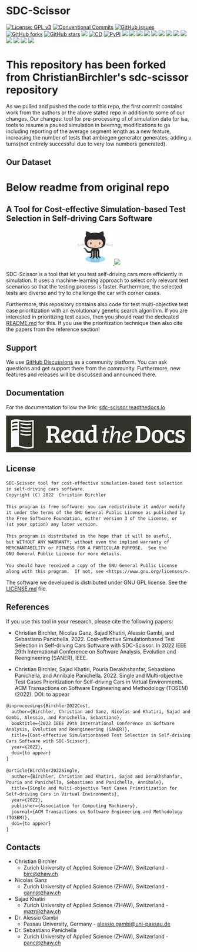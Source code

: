 # SDC-Scissor
[![License: GPL v3](https://img.shields.io/badge/License-GPLv3-blue.svg)](https://www.gnu.org/licenses/gpl-3.0)
[![Conventional Commits](https://img.shields.io/badge/Conventional%20Commits-1.0.0-%23FE5196?logo=conventionalcommits&logoColor=white)](https://conventionalcommits.org)
[![GitHub issues](https://img.shields.io/github/issues/ChristianBirchler/sdc-scissor)](https://github.com/ChristianBirchler/sdc-scissor/issues)
[![GitHub forks](https://img.shields.io/github/forks/ChristianBirchler/sdc-scissor)](https://github.com/ChristianBirchler/sdc-scissor/network)
[![GitHub stars](https://img.shields.io/github/stars/ChristianBirchler/sdc-scissor)](https://github.com/ChristianBirchler/sdc-scissor/stargazers)
[![](https://github.com/ChristianBirchler/sdc-scissor/actions/workflows/ci.yml/badge.svg)](https://github.com/ChristianBirchler/sdc-scissor/actions/workflows/ci.yml)
[![CD](https://github.com/ChristianBirchler/sdc-scissor/actions/workflows/cd.yml/badge.svg)](https://github.com/ChristianBirchler/sdc-scissor/actions/workflows/cd.yml)
[![PyPI](https://img.shields.io/pypi/v/sdc-scissor)](https://pypi.org/project/sdc-scissor/)
[![](https://readthedocs.org/projects/sdc-scissor/badge)](https://sdc-scissor.readthedocs.io)
[![](https://img.shields.io/badge/code%20style-black-000000.svg)](https://black.readthedocs.io/)
[![](https://sonarcloud.io/api/project_badges/measure?project=ChristianBirchler_sdc-scissor&metric=alert_status)](https://sonarcloud.io/summary/overall?id=ChristianBirchler_sdc-scissor)
[![](https://sonarcloud.io/api/project_badges/measure?project=ChristianBirchler_sdc-scissor&metric=ncloc)](https://sonarcloud.io/summary/overall?id=ChristianBirchler_sdc-scissor)
[![](https://sonarcloud.io/api/project_badges/measure?project=ChristianBirchler_sdc-scissor&metric=coverage)](https://sonarcloud.io/summary/overall?id=ChristianBirchler_sdc-scissor)
[![](https://sonarcloud.io/api/project_badges/measure?project=ChristianBirchler_sdc-scissor&metric=sqale_index)](https://sonarcloud.io/summary/overall?id=ChristianBirchler_sdc-scissor)
[![](https://sonarcloud.io/api/project_badges/measure?project=ChristianBirchler_sdc-scissor&metric=reliability_rating)](https://sonarcloud.io/summary/overall?id=ChristianBirchler_sdc-scissor)
[![](https://sonarcloud.io/api/project_badges/measure?project=ChristianBirchler_sdc-scissor&metric=duplicated_lines_density)](https://sonarcloud.io/summary/overall?id=ChristianBirchler_sdc-scissor)
[![](https://sonarcloud.io/api/project_badges/measure?project=ChristianBirchler_sdc-scissor&metric=vulnerabilities)](https://sonarcloud.io/summary/overall?id=ChristianBirchler_sdc-scissor)
[![](https://sonarcloud.io/api/project_badges/measure?project=ChristianBirchler_sdc-scissor&metric=bugs)](https://sonarcloud.io/summary/overall?id=ChristianBirchler_sdc-scissor)
[![](https://sonarcloud.io/api/project_badges/measure?project=ChristianBirchler_sdc-scissor&metric=security_rating)](https://sonarcloud.io/summary/overall?id=ChristianBirchler_sdc-scissor)
[![](https://sonarcloud.io/api/project_badges/measure?project=ChristianBirchler_sdc-scissor&metric=sqale_rating)](https://sonarcloud.io/summary/overall?id=ChristianBirchler_sdc-scissor)
[![](https://sonarcloud.io/api/project_badges/measure?project=ChristianBirchler_sdc-scissor&metric=code_smells)](https://sonarcloud.io/summary/overall?id=ChristianBirchler_sdc-scissor)
# This repository has been forked from ChristianBirchler's sdc-scissor repository
As we pulled and pushed the code to this repo, the first commit contains work from the authors or the above stated repo in addition to some of our changes.
Our changes:
tool for pre-processing of of simulation data for isa, tools to resume a paused simulation in beemng, modifications to ga including reporting of the average segment length as a new feature, increasing the number of tests that ambiegen generator generates, adding u turns(not entirely successful due to very low numbers generated).
## Our Dataset

# Below readme from original repo
## A Tool for Cost-effective Simulation-based Test Selection in Self-driving Cars Software
<div style="text-align: center;">
<a href="https://github.com/ChristianBirchler/sdc-scissor">
<img src="https://raw.githubusercontent.com/ChristianBirchler/sdc-scissor/main/docs/images/github_logo_icon.png">
</a>
<a href="https://sonarcloud.io/summary/overall?id=ChristianBirchler_sdc-scissor">
<img src="https://sonarcloud.io/images/project_badges/sonarcloud-black.svg">
</a>
</div>

SDC-Scissor is a tool that let you test self-driving cars more efficiently in simulation. It uses a machine-learning
approach to select only relevant test scenarios so that the testing process is faster. Furthermore, the selected tests
are diverse and try to challenge the car with corner cases.

Furthermore, this repository contains also code for test multi-objective test case prioritization with an evolutionary
genetic search algorithm. If you are interested in prioritizing test cases, then you should read the dedicated
[README.md](https://github.com/ChristianBirchler/sdc-scissor/blob/main/sdc_scissor/sdc_prioritizer/testPrioritization/README.md)
for this. If you use the prioritization technique then also cite the papers from the reference section!

## Support
We use [GitHub Discussions](https://github.com/ChristianBirchler/sdc-scissor/discussions) as a community platform. You
can ask questions and get support there from the community. Furthermore, new features and releases will be discussed and
announced there.

## Documentation
For the documentation follow the link: [sdc-scissor.readthedocs.io](https://sdc-scissor.readthedocs.io/en/latest/)

[![](https://raw.githubusercontent.com/ChristianBirchler/sdc-scissor/main/docs/images/readthedocs.png)](https://sdc-scissor.readthedocs.io/en/latest/)

## License
```{code-block} text
SDC-Scissor tool for cost-effective simulation-based test selection
in self-driving cars software.
Copyright (C) 2022  Christian Birchler

This program is free software: you can redistribute it and/or modify
it under the terms of the GNU General Public License as published by
the Free Software Foundation, either version 3 of the License, or
(at your option) any later version.

This program is distributed in the hope that it will be useful,
but WITHOUT ANY WARRANTY; without even the implied warranty of
MERCHANTABILITY or FITNESS FOR A PARTICULAR PURPOSE.  See the
GNU General Public License for more details.

You should have received a copy of the GNU General Public License
along with this program.  If not, see <https://www.gnu.org/licenses/>.
```

The software we developed is distributed under GNU GPL license. See the
[LICENSE.md](https://github.com/ChristianBirchler/sdc-scissor/blob/main/LICENSE.md) file.

## References
If you use this tool in your research, please cite the following papers:

* Christian Birchler, Nicolas Ganz, Sajad Khatiri, Alessio Gambi, and Sebastiano Panichella. 2022. Cost-effective
Simulationbased Test Selection in Self-driving Cars Software with SDC-Scissor. In 2022 IEEE 29th International
Conference on Software Analysis, Evolution and Reengineering (SANER), IEEE.

* Christian Birchler, Sajad Khatiri, Pouria Derakhshanfar, Sebastiano Panichella, and Annibale Panichella. 2022.
Single and Multi-objective Test Cases Prioritization for Self-driving Cars in Virtual Environments. ACM Transactions on
Software Engineering and Methodology (TOSEM) (2022). DOI: to appear

```{code-block} bibtex
@inproceedings{Birchler2022Cost,
  author={Birchler, Christian and Ganz, Nicolas and Khatiri, Sajad and Gambi, Alessio, and Panichella, Sebastiano},
  booktitle={2022 IEEE 29th International Conference on Software Analysis, Evolution and Reengineering (SANER)},
  title={Cost-effective Simulationbased Test Selection in Self-driving Cars Software with SDC-Scissor},
  year={2022},
  doi={to appear}
}

@article{Birchler2022Single,
  author={Birchler, Christian and Khatiri, Sajad and Derakhshanfar, Pouria and Panichella, Sebastiano and Panichella, Annibale},
  title={Single and Multi-objective Test Cases Prioritization for Self-driving Cars in Virtual Environments},
  year={2022},
  publisher={Association for Computing Machinery},
  journal={ACM Transactions on Software Engineering and Methodology (TOSEM)},
  doi={to appear}
}
```

## Contacts
* Christian Birchler
    * Zurich University of Applied Science (ZHAW), Switzerland - birc@zhaw.ch
* Nicolas Ganz
    * Zurich University of Applied Science (ZHAW), Switzerland - gann@zhaw.ch
* Sajad Khatiri
    * Zurich University of Applied Science (ZHAW), Switzerland - mazr@zhaw.ch
* Dr. Alessio Gambi
    * Passau University, Germany - alessio.gambi@uni-passau.de
* Dr. Sebastiano Panichella
    * Zurich University of Applied Science (ZHAW), Switzerland - panc@zhaw.ch

